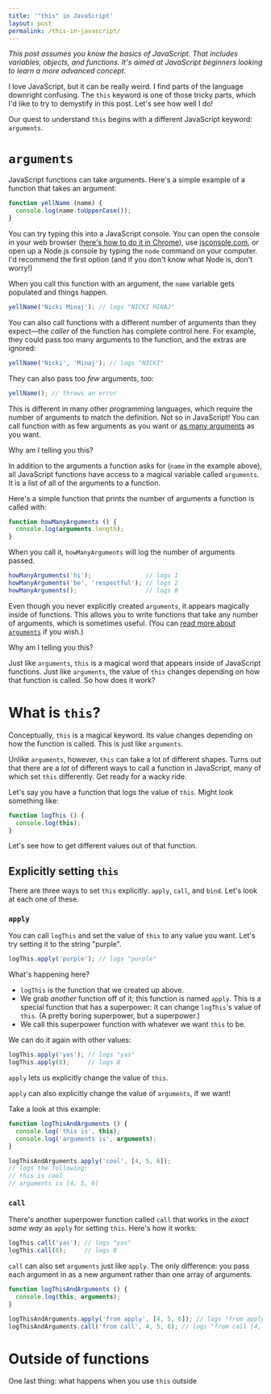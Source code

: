```yaml
---
title: '"this" in JavaScript'
layout: post
permalink: /this-in-javascript/
---
```

*This post assumes you know the basics of JavaScript. That includes variables, objects, and functions. It's aimed at JavaScript beginners looking to learn a more advanced concept.*

I love JavaScript, but it can be really weird. I find parts of the language downright confusing. The `this` keyword is one of those tricky parts, which I'd like to try to demystify in this post. Let's see how well I do!

Our quest to understand `this` begins with a different JavaScript keyword: `arguments`.

# `arguments`

JavaScript functions can take arguments. Here's a simple example of a function that takes an argument:

```javascript
function yellName (name) {
  console.log(name.toUpperCase());
}
```

You can try typing this into a JavaScript console. You can open the console in your web browser ([here's how to do it in Chrome](https://developers.google.com/web/tools/chrome-devtools/debug/console/console-ui?hl=en#opening-the-console)), use [jsconsole.com](https://jsconsole.com/), or open up a Node.js console by typing the `node` command on your computer. I'd recommend the first option (and if you don't know what Node is, don't worry!)

When you call this function with an argument, the `name` variable gets populated and things happen.

```javascript
yellName('Nicki Minaj'); // logs "NICKI MINAJ"
```

You can also call functions with a different number of arguments than they expect—the *caller* of the function has complete control here. For example, they could pass too many arguments to the function, and the extras are ignored:

```javascript
yellName('Nicki', 'Minaj'); // logs "NICKI"
```

They can also pass too *few* arguments, too:

```javascript
yellName(); // throws an error
```

This is different in many other programming languages, which require the number of arguments to match the definition. Not so in JavaScript! You can call function with as few arguments as you want or [as many arguments](http://stackoverflow.com/a/22747272) as you want.

Why am I telling you this?

In addition to the arguments a function asks for (`name` in the example above), all JavaScript functions have access to a magical variable called `arguments`. It is a list of all of the arguments to a function.

Here's a simple function that prints the number of arguments a function is called with:

```javascript
function howManyArguments () {
  console.log(arguments.length);
}
```

When you call it, `howManyArguments` will log the number of arguments passed.

```javascript
howManyArguments('hi');               // logs 1
howManyArguments('be', 'respectful'); // logs 2
howManyArguments();                   // logs 0
```

Even though you never explicitly created `arguments`, it appears magically inside of functions. This allows you to write functions that take any number of arguments, which is sometimes useful. (You can [read more about `arguments`](https://developer.mozilla.org/en-US/docs/Web/JavaScript/Reference/Functions/arguments) if you wish.)

Why am I telling you this?

Just like `arguments`, `this` is a magical word that appears inside of JavaScript functions. Just like `arguments`, the value of `this` changes depending on how that function is called. So how does it work?

# What is `this`?

Conceptually, `this` is a magical keyword. Its value changes depending on how the function is called. This is just like `arguments`.

Unlike `arguments`, however, `this` can take a lot of different shapes. Turns out that there are a _lot_ of different ways to call a function in JavaScript, many of which set `this` differently. Get ready for a wacky ride.

Let's say you have a function that logs the value of `this`. Might look something like:

```javascript
function logThis () {
  console.log(this);
}
```

Let's see how to get different values out of that function.

## Explicitly setting `this`

There are three ways to set `this` explicitly: `apply`, `call`, and `bind`. Let's look at each one of these.

### `apply`

You can call `logThis` and set the value of `this` to any value you want. Let's try setting it to the string "purple".

```javascript
logThis.apply('purple'); // logs "purple"
```

What's happening here?

- `logThis` is the function that we created up above.
- We grab *another* function off of it; this function is named `apply`. This is a special function that has a superpower: it can change `logThis`'s value of `this`. (A pretty boring superpower, but a superpower.)
- We call this superpower function with whatever we want `this` to be.

We can do it again with other values:

```javascript
logThis.apply('yas'); // logs "yas"
logThis.apply(8);     // logs 8
```

`apply` lets us explicitly change the value of `this`.

`apply` can also explicitly change the value of `arguments`, if we want!

Take a look at this example:

```javascript
function logThisAndArguments () {
  console.log('this is', this);
  console.log('arguments is', arguments);
}

logThisAndArguments.apply('cool', [4, 5, 6]);
// logs the following:
// this is cool
// arguments is [4, 5, 6]
```

### `call`

There's another superpower function called `call` that works in the _exact same way_ as `apply` for setting `this`. Here's how it works:

```javascript
logThis.call('yas'); // logs "yas"
logThis.call(8);     // logs 8
```

`call` can also set `arguments` just like `apply`. The only difference: you pass each argument in as a new argument rather than one array of arguments.

```javascript
function logThisAndArguments () {
  console.log(this, arguments);
}

logThisAndArguments.apply('from apply', [4, 5, 6]); // logs "from apply [4, 5, 6]"
logThisAndArguments.call('from call', 4, 5, 6); // logs "from call [4, 5, 6]"
```

# Outside of functions

One last thing: what happens when you use `this` outside
